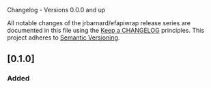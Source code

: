 Changelog - Versions 0.0.0 and up

All notable changes of the jrbarnard/efapiwrap release series are documented in this file using the [Keep a CHANGELOG](http://keepachangelog.com/) principles.
This project adheres to [Semantic Versioning](http://semver.org/).

## [0.1.0]
### Added

